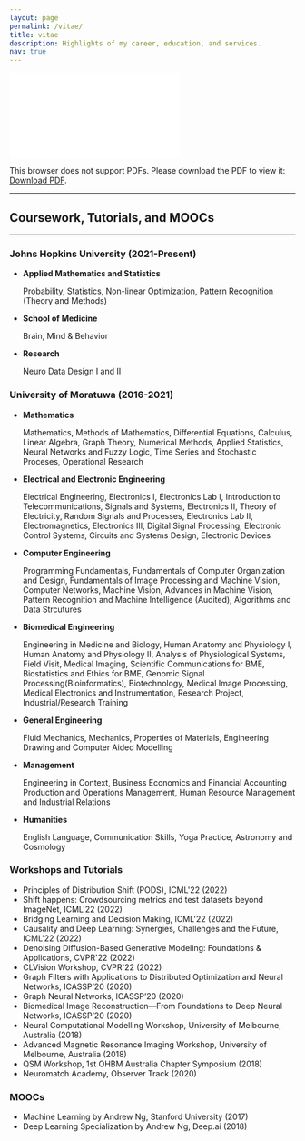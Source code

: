 ```yaml
---
layout: page
permalink: /vitae/
title: vitae
description: Highlights of my career, education, and services. 
nav: true
---
```


<!-- For my CV, click [here]({{site.baseurl}}/assets/pdf/Ashwin_CV.pdf). -->

<div style="margin-left: auto;margin-right: auto;">
    <object data="..\assets\pdf\main.pdf" type="application/pdf" width="825px" height="1175px">
        <embed src="..\assets\pdf\main.pdf">
            <p>This browser does not support PDFs. Please download the PDF to view it: <a href="assets\pdf\main.pdf">Download PDF</a>.</p>
        </embed>
    </object>
</div>


***


## Coursework, Tutorials, and MOOCs
-------------

### Johns Hopkins University (2021-Present)

* **Applied Mathematics and Statistics**

    Probability, Statistics, Non-linear Optimization, Pattern Recognition (Theory and Methods)

* **School of Medicine**

    Brain, Mind & Behavior

* **Research**

    Neuro Data Design I and II

### University of Moratuwa (2016-2021)

* **Mathematics**

    Mathematics, Methods of Mathematics, Differential Equations, Calculus, Linear Algebra, Graph Theory, Numerical Methods, Applied Statistics, Neural Networks and Fuzzy Logic, Time Series and Stochastic Proceses, Operational Research

* **Electrical and Electronic Engineering**

    Electrical Engineering, Electronics I, Electronics Lab I, Introduction to Telecommunications, Signals and Systems, Electronics II, Theory of Electricity, Random Signals and Processes, Electronics Lab II, Electromagnetics, Electronics III, Digital Signal Processing, Electronic Control Systems, Circuits and Systems Design, Electronic Devices

* **Computer Engineering**

    Programming Fundamentals, Fundamentals of Computer Organization and Design, Fundamentals of Image Processing and Machine Vision, Computer Networks, Machine Vision, Advances in Machine Vision, Pattern Recognition and Machine Intelligence (Audited), Algorithms and Data Strcutures

* **Biomedical Engineering**

    Engineering in Medicine and Biology, Human Anatomy and Physiology I, Human Anatomy and Physiology II, Analysis of Physiological Systems, Field Visit, Medical Imaging, Scientific Communications for BME, Biostatistics and Ethics for BME, Genomic Signal Processing(Bioinformatics), Biotechnology, Medical Image Processing, Medical Electronics and Instrumentation, Research Project, Industrial/Research Training

* **General Engineering**

    Fluid Mechanics, Mechanics, Properties of Materials, Engineering Drawing and Computer Aided Modelling

* **Management**

    Engineering in Context, Business Economics and Financial Accounting Production and Operations Management, Human Resource Management and Industrial Relations

* **Humanities**

    English Language, Communication Skills, Yoga Practice, Astronomy and Cosmology

### Workshops and Tutorials

* Principles of Distribution Shift (PODS), ICML'22 (2022)
* Shift happens: Crowdsourcing metrics and test datasets beyond ImageNet, ICML'22 (2022)
* Bridging Learning and Decision Making, ICML'22 (2022)
* Causality and Deep Learning: Synergies, Challenges and the Future, ICML'22 (2022)
* Denoising Diffusion-Based Generative Modeling: Foundations & Applications, CVPR'22 (2022)
* CLVision Workshop, CVPR'22 (2022)
* Graph Filters with Applications to Distributed Optimization and Neural Networks, ICASSP’20 (2020)
* Graph Neural Networks, ICASSP’20 (2020)
* Biomedical Image Reconstruction—From Foundations to Deep Neural Networks, ICASSP’20 (2020)
* Neural Computational Modelling Workshop, University of Melbourne, Australia (2018)
* Advanced Magnetic Resonance Imaging Workshop, University of Melbourne, Australia (2018)
* QSM Workshop, 1st OHBM Australia Chapter Symposium (2018)
* Neuromatch Academy, Observer Track (2020)

### MOOCs

* Machine Learning by Andrew Ng, Stanford University (2017)
* Deep Learning Specialization by Andrew Ng, Deep.ai (2018)